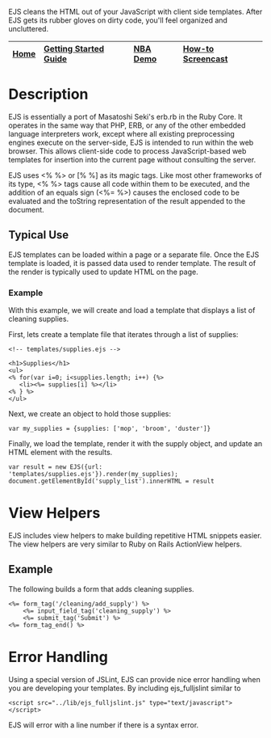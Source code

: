 EJS cleans the HTML out of your JavaScript with client side templates. After EJS gets its rubber gloves on dirty code, you'll feel organized and uncluttered.

| [Home](http://embeddedjs.com/)  | [Getting Started Guide](http://embeddedjs.com/getting_started.html) | [NBA Demo ](http://embeddedjs.com/application.html) | [How-to Screencast ](http://embeddedjs.com/screencast/index.html) |
|:--------------------------------|:--------------------------------------------------------------------|:----------------------------------------------------|:------------------------------------------------------------------|

# Description #

EJS is essentially a port of Masatoshi Seki's erb.rb in the Ruby Core. It operates in the same way that PHP, ERB, or any of the other embedded language interpreters work, except where all existing preprocessing engines execute on the server-side, EJS is intended to run within the web browser. This allows client-side code to process JavaScript-based web templates for insertion into the current page without consulting the server.

EJS uses <% %> or [% %] as its magic tags.  Like most other frameworks of its type, <% %> tags cause all code within them to be executed, and the addition of an equals sign (<%=  %>) causes the enclosed code to be evaluated and the toString representation of the result appended to the document.


## Typical Use ##
EJS templates can be loaded within a page or a separate file.  Once the EJS template is loaded, it is passed data used to render template.  The result of the render is typically used to update HTML on the page.

### Example ###
With this example, we will create and load a template that displays a list of cleaning supplies.

First, lets create a template file that iterates through a list of supplies:
```
<!-- templates/supplies.ejs -->

<h1>Supplies</h1>
<ul>
<% for(var i=0; i<supplies.length; i++) {%>
   <li><%= supplies[i] %></li>
<% } %>
</ul>
```

Next, we create an object to hold those supplies:
```
var my_supplies = {supplies: ['mop', 'broom', 'duster']}
```

Finally, we load the template, render it with the supply object, and update an HTML element with the results.

```
var result = new EJS({url: 'templates/supplies.ejs'}).render(my_supplies);
document.getElementById('supply_list').innerHTML = result
```



# View Helpers #
EJS includes view helpers to make building repetitive HTML snippets easier.  The view helpers are very similar to Ruby on Rails ActionView helpers.

## Example ##
The following builds a form that adds cleaning supplies.
```
<%= form_tag('/cleaning/add_supply') %>
	<%= input_field_tag('cleaning_supply') %>
	<%= submit_tag('Submit') %>
<%= form_tag_end() %>
```


# Error Handling #
Using a special version of JSLint, EJS can provide nice error handling when you are developing your templates.
By including ejs\_fulljslint similar to
```
<script src="../lib/ejs_fulljslint.js" type="text/javascript"></script>
```
EJS will error with a line number if there is a syntax error.